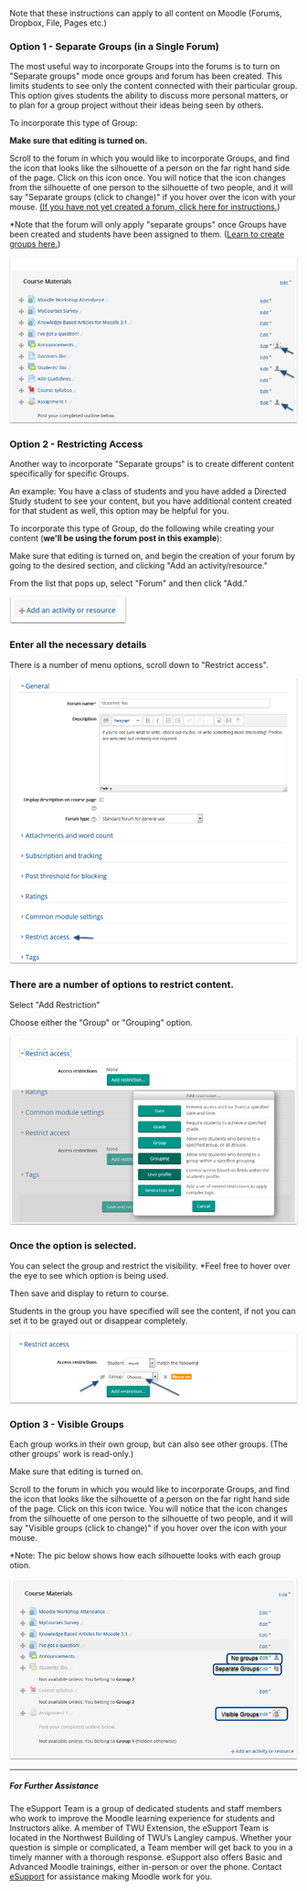 Note that these instructions can apply to all content on Moodle \(Forums, Dropbox, File, Pages etc.\)  


### Option 1 - Separate Groups \(in a Single Forum\)

The most useful way to incorporate Groups into the forums is to turn on "Separate groups" mode once groups and forum has been created. This limits students to see only the content connected with their particular group. This option gives students the ability to discuss more personal matters, or to plan for a group project without their ideas being seen by others.

  

To incorporate this type of Group:

**Make sure that editing is turned on.**

Scroll to the forum in which you would like to incorporate Groups, and find the icon that looks like the silhouette of a person on the far right hand side of the page. Click on this icon once. You will notice that the icon changes from the silhouette of one person to the silhouette of two people, and it will say "Separate groups \(click to change\)" if you hover over the icon with your mouse. [\(If you have not yet created a forum, click here for instructions.](https://trinitywestern.teamdynamix.com/TDClient/KB/ArticleDet?ID=23923)\)

\*Note that the forum will only apply "separate groups" once Groups have been created and students have been assigned to them. \([Learn to create groups here.](https://trinitywestern.teamdynamix.com/TDClient/KB/ArticleDet?ID=26495)\)

![](/assets/option-1---separate-groups--in-a-single-forum-.png)


###  

### Option 2 - Restricting Access

Another way to incorporate "Separate groups" is to create different content specifically for specific Groups.

An example: You have a class of students and you have added a Directed Study student to see your content, but you have additional content created for that student as well, this option may be helpful for you.

To incorporate this type of Group, do the following while creating your content \(**we'll be using the forum post in this example**\):

Make sure that editing is turned on, and begin the creation of your forum by going to the desired section, and clicking "Add an activity/resource."

From the list that pops up, select "Forum" and then click "Add."

![](/assets/option-2---restricting-access.png)
 
###  

### Enter all the necessary details

There is a number of menu options, scroll down to "Restrict access".

![](/assets/enter-all-the-necessary-details.png)

  

###  

### There are a number of options to restrict content.

Select "Add Restriction"

Choose either the "Group" or "Grouping" option.

![](/assets/there-are-a-number-of-options-to-restrict-content-.png)

  

###  

### Once the option is selected.

You can select the group and restrict the visibility. \*Feel free to hover over the eye to see which option is being used.

Then save and display to return to course.

Students in the group you have specified will see the content, if not you can set it to be grayed out or disappear completely.

![](/assets/once-the-option-is-selected.png)

  

###  

### Option 3 - Visible Groups

Each group works in their own group, but can also see other groups. \(The other groups' work is read-only.\)

Make sure that editing is turned on.

Scroll to the forum in which you would like to incorporate Groups, and find the icon that looks like the silhouette of a person on the far right hand side of the page. Click on this icon twice. You will notice that the icon changes from the silhouette of one person to the silhouette of two people, and it will say "Visible groups \(click to change\)" if you hover over the icon with your mouse.

\*Note: The pic below shows how each silhouette looks with each group otion.

![](/assets/option-3---visible-groups.png)

---
##### For Further Assistance

The eSupport Team is a group of dedicated students and staff members who work to improve the Moodle learning experience for students and Instructors alike. A member of TWU Extension, the eSupport Team is located in the Northwest Building of TWU’s Langley campus. Whether your question is simple or complicated, a Team member will get back to you in a timely manner with a thorough response. eSupport also offers Basic and Advanced Moodle trainings, either in-person or over the phone. Contact [eSupport](https://trinitywestern.teamdynamix.com/TDClient/Requests/ServiceDet?ID=16141) for assistance making Moodle work for you.

